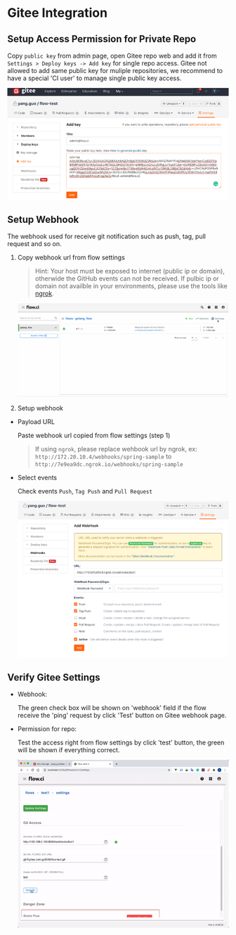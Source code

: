 # Gitee Integration

## Setup Access Permission for Private Repo

Copy `public key` from admin page, open Gitee repo web and add it from `Settings > Deploy keys -> Add key` for single repo access. Gitee not allowed to add same public key for muliple repositories, we recommend to have a special 'CI user' to manage single public key access.

![setup_deploy_key](../../_images/git/gitee_setup_deploy_key.png)

## Setup Webhook

The webhook used for receive git notification such as push, tag, pull request and so on.

1. Copy webhook url from flow settings
    > Hint: Your host must be exposed to internet (public ip or domain), otherwide the GitHub events can not be received.
    > If pulbic ip or domain not availble in your environments, please use the tools like [ngrok](https://ngrok.com/).  

   ![webhook settings](../../_images/git/select_webhook_url.gif)

2. Setup webhook

- Payload URL

  Paste webhook url copied from flow settings (step 1)

  > If using `ngrok`, please replace wehbook url by ngrok, ex: `http://172.20.10.4/webhooks/spring-sample` to `http://7e9ea9dc.ngrok.io/webhooks/spring-sample`

- Select events

  Check events `Push`, `Tag Push` and `Pull Request`

  ![events](../../_images/git/gitee_setup_webhook.png)

## Verify Gitee Settings

- Webhook:

  The green check box will be shown on 'webhook' field if the flow receive the 'ping' request by click 'Test' button on Gitee webhook page.

- Permission for repo:
  
  Test the access right from flow settings by click 'test' button, the green will be shown if everything correct.

  ![gitlab_test](../../_images/git/gitee_test_config.gif)